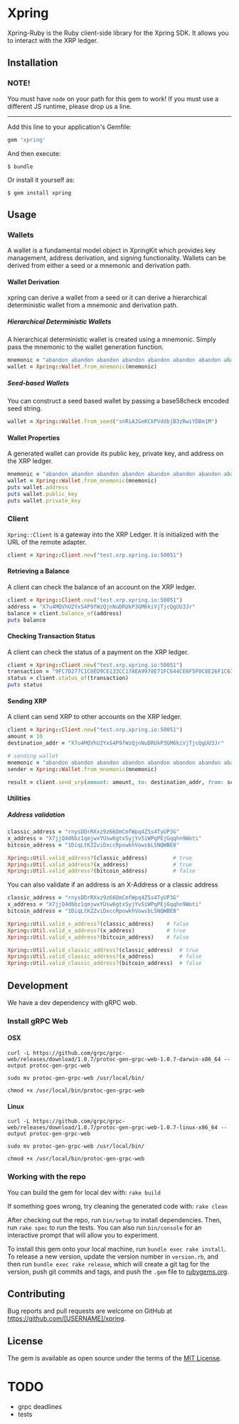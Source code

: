 # Xpring

Xpring-Ruby is the Ruby client-side library for the Xpring SDK. It allows you
to interact with the XRP ledger.

## Installation

### NOTE!

You must have `node` on your path for this gem to work! If you must use a
different JS runtime, please drop us a line.

---

Add this line to your application's Gemfile:

```ruby
gem 'xpring'
```

And then execute:

    $ bundle

Or install it yourself as:

    $ gem install xpring

## Usage
### Wallets
A wallet is a fundamental model object in XpringKit which provides key management, address derivation, and signing functionality. Wallets can be derived from either a seed or a mnemonic and derivation path.

#### Wallet Derivation
xpring can derive a wallet from a seed or it can derive a hierarchical deterministic wallet from a mnemonic and derivation path.

##### Hierarchical Deterministic Wallets
A hierarchical deterministic wallet is created using a mnemonic. Simply pass the mnemonic to the wallet generation function.

```ruby
mnemonic = "abandon abandon abandon abandon abandon abandon abandon abandon abandon abandon abandon about"
wallet = Xpring::Wallet.from_mnemonic(mnemonic)
```

##### Seed-based Wallets
You can construct a seed based wallet by passing a base58check encoded seed string.

```ruby
wallet = Xpring::Wallet.from_seed("snRiAJGeKCkPVddbjB3zRwiYDBm1M")
```

#### Wallet Properties
A generated wallet can provide its public key, private key, and address on the XRP ledger.

```ruby
mnemonic = "abandon abandon abandon abandon abandon abandon abandon abandon abandon abandon abandon about"
wallet = Xpring::Wallet.from_mnemonic(mnemonic)
puts wallet.address
puts wallet.public_key
puts wallet.private_key
```

### Client
`Xpring::Client` is a gateway into the XRP Ledger. It is initialized with the URL of the remote adapter.

```ruby
client = Xpring::Client.new("test.xrp.xpring.io:50051")
```

#### Retrieving a Balance
A client can check the balance of an account on the XRP ledger.

```ruby
client = Xpring::Client.new("test.xrp.xpring.io:50051")
address = "X7u4MQVhU2YxS4P9fWzQjnNuDRUkP3GM6kiVjTjcQgUU3Jr"
balance = client.balance_of(address)
puts balance
```

#### Checking Transaction Status
A client can check the status of a payment on the XRP ledger.

```ruby
client = Xpring::Client.new("test.xrp.xpring.io:50051")
transaction = "9FC7D277C1C8ED9CE133CC17AEA9978E71FC644CE6F5F0C8E26F1C635D97AF4A"
status = client.status_of(transaction)
puts status
```

#### Sending XRP
A client can send XRP to other accounts on the XRP ledger.

```ruby
client = Xpring::Client.new("test.xrp.xpring.io:50051")
amount = 10
destination_addr = "X7u4MQVhU2YxS4P9fWzQjnNuDRUkP3GM6kiVjTjcQgUU3Jr"

# sending wallet
mnemonic = "abandon abandon abandon abandon abandon abandon abandon abandon abandon abandon abandon about"
sender = Xpring::Wallet.from_mnemonic(mnemonic)

result = client.send_xrp(amount: amount, to: destination_addr, from: sender)
```

#### Utilities
##### Address validation
```ruby
classic_address = "rnysDDrRXxz9z66DmCmfWpq4Z5s4TyUP3G"
x_address = "X7jjQ4d6bz1qmjwxYUsw6gtxSyjYv5iWPqPEjGqqhn9Woti"
bitcoin_address = "1DiqLtKZZviDxccRpowkhVowsbLSNQWBE8"

Xpring::Util.valid_address?(classic_address)        # true
Xpring::Util.valid_address?(x_address)              # true
Xpring::Util.valid_address?(bitcoin_address)        # false 
```

You can also validate if an address is an X-Address or a classic address

```ruby
classic_address = "rnysDDrRXxz9z66DmCmfWpq4Z5s4TyUP3G"
x_address = "X7jjQ4d6bz1qmjwxYUsw6gtxSyjYv5iWPqPEjGqqhn9Woti"
bitcoin_address = "1DiqLtKZZviDxccRpowkhVowsbLSNQWBE8"

Xpring::Util.valid_x_address?(classic_address)    # false
Xpring::Util.valid_x_address?(x_address)          # true
Xpring::Util.valid_x_address?(bitcoin_address)    # false

Xpring::Util.valid_classic_address?(classic_address)  # true
Xpring::Util.valid_classic_address?(x_address)        # false
Xpring::Util.valid_classic_address?(bitcoin_address)  # false
```


## Development
We have a dev dependency with gRPC web.

### Install gRPC Web
#### OSX
`curl -L https://github.com/grpc/grpc-web/releases/download/1.0.7/protoc-gen-grpc-web-1.0.7-darwin-x86_64 --output protoc-gen-grpc-web`

`sudo mv protoc-gen-grpc-web /usr/local/bin/`

`chmod +x /usr/local/bin/protoc-gen-grpc-web`

#### Linux
`curl -L https://github.com/grpc/grpc-web/releases/download/1.0.7/protoc-gen-grpc-web-1.0.7-linux-x86_64 --output protoc-gen-grpc-web`

`sudo mv protoc-gen-grpc-web /usr/local/bin/`

`chmod +x /usr/local/bin/protoc-gen-grpc-web`

### Working with the repo 

You can build the gem for local dev with:
`rake build`

If something goes wrong, try cleaning the generated code with:
`rake clean`


After checking out the repo, run `bin/setup` to install dependencies. Then, run `rake spec` to run the tests. You can also run `bin/console` for an interactive prompt that will allow you to experiment.

To install this gem onto your local machine, run `bundle exec rake install`. To release a new version, update the version number in `version.rb`, and then run `bundle exec rake release`, which will create a git tag for the version, push git commits and tags, and push the `.gem` file to [rubygems.org](https://rubygems.org).

## Contributing

Bug reports and pull requests are welcome on GitHub at https://github.com/[USERNAME]/xpring.

## License

The gem is available as open source under the terms of the [MIT License](https://opensource.org/licenses/MIT).


# TODO

- grpc deadlines
- tests
